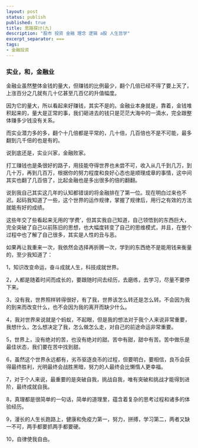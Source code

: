 ```yaml
---
layout: post
status: publish
published: true
title: 思路探讨(九)
description: "股市 投资 金融 理念 逻辑 a股 人生哲学"
excerpt_separator: ===
tags:
- 金融投资
---
```


### 实业，和，金融业

金融业虽然整体金钱的量大，但赚钱的比例最少，翻个几倍已经不得了要上天了，上涨百分之几就有几十亿甚至几百亿的升值幅度。

因为它的量大，所以看起来好赚钱，其实不是的。金融业本身就是，靠着，金钱堆积起来的，量大是正常的事，我们砸进去的钱只是茫茫大海中的一滴水，完全跟整体赚多少钱没有关系。

而实业潜力多的多，翻个十几倍都是平常的，几十倍，几百倍也不是不可能，最多翻到几千倍的也是有的。

说到底还是，实业兴家，金融败家。

打工赚钱也是条很好的路子，用技能夺得世界也未尝不可，收入从几千到几万，到几十万，再到几百万，根据你的努力程度和良好心态也是顺理成章的事情，这中间其实也翻了几百倍了，比起金融也是多出很多的倍的翻翻。

说到我自己其实这几年的认知都错误的将金融排在了第一位。现在明白过来也不迟。起码我知道了一些，这个世界的运作规律，掌握了规律后，用行之有效的方法就能有好的成绩。

这些年交了些看起来无用的‘学费’，但其实我自己知道，自己领悟到的东西巨大，完全突破了自己以前陈旧的思想，也大幅度转变了自己的思维模式，并且，在整个过程中也了解了自己很多，其实是人性的丑与恶。

如果再让我重来一次，我依然会选择再折腾一次，学到的东西绝不是能用钱来衡量的，至少我知道了：

1，知识改变命运，奋斗成就人生，科技成就世界。

2，人都是随着时间而成长的，要跟随时间去经历，去磨练，去学习，尽量不要停下来。

3，没有我，世界照样转得很好，有了我，世界该怎么转还是怎么转。不会因为我的到来而改变什么，也不会因为我的离开而缺少什么。

4，我对世界来说就是个蚂蚁，不起眼，但是我的想法对于我个人来说非常重要，我想什么，怎么想决定了我，怎么做怎么走，对自己的前途命运非常重要。

5，世界上，没有绝对的苦，也没有绝对的甜。苦中有甜，甜中有苦。苦中做乐是最佳状态，我们要在苦中找到甜。

6，虽然这个世界永远都有，劣币驱逐良币的过程，但要明白，要相信，良币会获得最终胜利，光明最终会战胜黑暗，努力的人最终会比懒惰人更幸福。

7，对于个人来说，最重要的是突破自我，挑战自我，唯有突破和挑战才能得到进阶，最终成就自我。

8，真理都是很简单的一句话，简单的道理里，蕴含着复杂的思考过程和诸多的体验经历。

9，漫长的人生长跑路上，健康和免疫力第一，努力，拼搏，学习第二，两者又缺一不可，两手都要抓两手都要硬。

10，自律使我自由。
